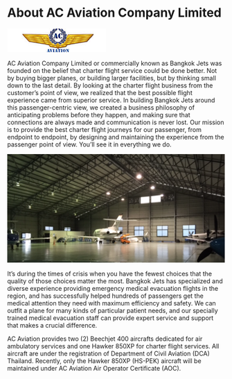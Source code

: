# About AC Aviation Company Limited

<!-- img style="float: center;" src="./images/AC_Aviation_Logo.png" -->

![ACA Logo](./images/AC_Aviation_Logo.jpg)

AC Aviation Company Limited or commercially known as Bangkok Jets was founded on the belief that charter flight service could be done better. Not by buying bigger planes, or building larger facilities, but by thinking small down to the last detail. By looking at the charter flight business from the customer’s point of view, we realized that the best possible flight experience came from superior service. In building Bangkok Jets around this passenger-centric view, we created a business philosophy of anticipating problems before they happen, and making sure that connections are always made and communication is never lost. Our mission is to provide the best charter flight journeys for our passenger, from endpoint to endpoint, by designing and maintaining the experience from the passenger point of view. You’ll see it in everything we do.

<!-- img style="float: center;" "width=450" "height=425" src="./images/ACA_Hangar.png" -->

![ACA Hangar](./images/ACA_Hangar.png)

It’s during the times of crisis when you have the fewest choices that the quality of those choices matter the most. Bangkok Jets has specialized and diverse experience providing emergency medical evacuation flights in the region, and has successfully helped hundreds of passengers get the medical attention they need with maximum efficiency and safety. We can outfit a plane for many kinds of particular patient needs, and our specially trained medical evacuation staff can provide expert service and support that makes a crucial difference.

AC Aviation provides two (2) Beechjet 400 aircrafts dedicated for air ambulatory services and one Hawker 850XP for charter flight services. All aircraft are under the registration of Department of Civil Aviation (DCA) Thailand. Recently, only the Hawker 850XP (HS-PEK) aircraft will be maintained under AC Aviation Air Operator Certificate (AOC).
